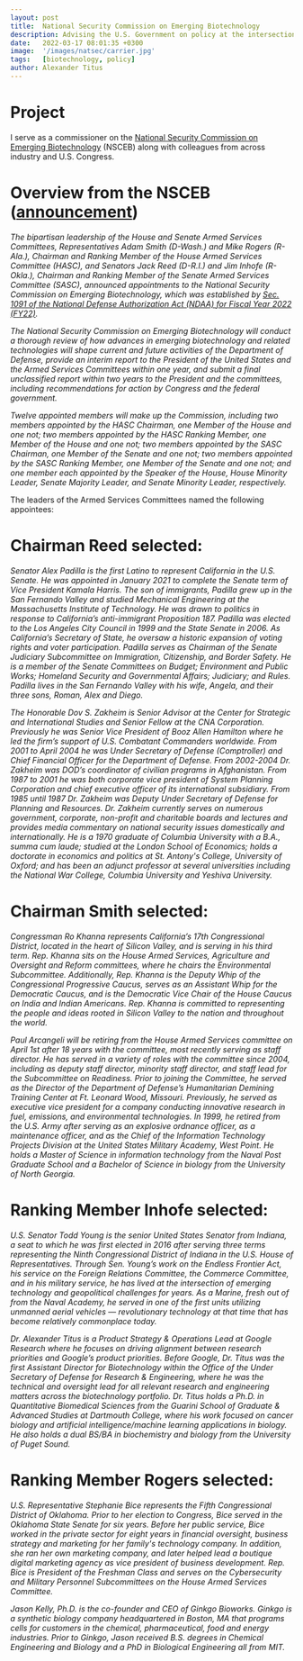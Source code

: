 ```yaml
---
layout: post
title:  National Security Commission on Emerging Biotechnology
description: Advising the U.S. Government on policy at the intersection of biotechnology + national security. 
date:   2022-03-17 08:01:35 +0300
image:  '/images/natsec/carrier.jpg'
tags:   [biotechnology, policy]
author: Alexander Titus
---
```


# Project
I serve as a commissioner on the <a href="https://www.armed-services.senate.gov/press-releases/armed-services-committees-leadership-announces-selections-for-national-security-commission-on-emerging-biotechnology" target="_blank">National Security Commission on Emerging Biotechnology</a> (NSCEB) along with colleagues from across industry and U.S. Congress.

# Overview from the NSCEB (<a href="https://www.armed-services.senate.gov/press-releases/armed-services-committees-leadership-announces-selections-for-national-security-commission-on-emerging-biotechnology" target="_blank">announcement</a>)
<em>The bipartisan leadership of the House and Senate Armed Services Committees, Representatives Adam Smith (D-Wash.) and Mike Rogers (R-Ala.), Chairman and Ranking Member of the House Armed Services Committee (HASC), and Senators Jack Reed (D-R.I.) and Jim Inhofe (R-Okla.), Chairman and Ranking Member of the Senate Armed Services Committee (SASC), announced appointments to the National Security Commission on Emerging Biotechnology, which was established by <a href="https://www.congress.gov/bill/117th-congress/senate-bill/1605/text" target="_blank">Sec. 1091 of the National Defense Authorization Act (NDAA) for Fiscal Year 2022 (FY22)</a>.</em>

<em>The National Security Commission on Emerging Biotechnology will conduct a thorough review of how advances in emerging biotechnology and related technologies will shape current and future activities of the Department of Defense, provide an interim report to the President of the United States and the Armed Services Committees within one year, and submit a final unclassified report within two years to the President and the committees, including recommendations for action by Congress and the federal government.</em>

<em>Twelve appointed members will make up the Commission, including two members appointed by the HASC Chairman, one Member of the House and one not; two members appointed by the HASC Ranking Member, one Member of the House and one not; two members appointed by the SASC Chairman, one Member of the Senate and one not; two members appointed by the SASC Ranking Member, one Member of the Senate and one not; and one member each appointed by the Speaker of the House, House Minority Leader, Senate Majority Leader, and Senate Minority Leader, respectively.</em>

The leaders of the Armed Services Committees named the following appointees:

# Chairman Reed selected:

<em>Senator Alex Padilla is the first Latino to represent California in the U.S. Senate. He was appointed in January 2021 to complete the Senate term of Vice President Kamala Harris. The son of immigrants, Padilla grew up in the San Fernando Valley and studied Mechanical Engineering at the Massachusetts Institute of Technology. He was drawn to politics in response to California’s anti-immigrant Proposition 187. Padilla was elected to the Los Angeles City Council in 1999 and the State Senate in 2006. As California’s Secretary of State, he oversaw a historic expansion of voting rights and voter participation. Padilla serves as Chairman of the Senate Judiciary Subcommittee on Immigration, Citizenship, and Border Safety. He is a member of the Senate Committees on Budget; Environment and Public Works; Homeland Security and Governmental Affairs; Judiciary; and Rules. Padilla lives in the San Fernando Valley with his wife, Angela, and their three sons, Roman, Alex and Diego.</em>

<em>The Honorable Dov S. Zakheim is Senior Advisor at the Center for Strategic and International Studies and Senior Fellow at the CNA Corporation. Previously he was Senior Vice President of Booz Allen Hamilton where he led the firm’s support of U.S. Combatant Commanders worldwide. From 2001 to April 2004 he was Under Secretary of Defense (Comptroller) and Chief Financial Officer for the Department of Defense. From 2002-2004 Dr. Zakheim was DOD’s coordinator of civilian programs in Afghanistan. From 1987 to 2001 he was both corporate vice president of System Planning Corporation and chief executive officer of its international subsidiary. From 1985 until 1987 Dr. Zakheim was Deputy Under Secretary of Defense for Planning and Resources. Dr. Zakheim currently serves on numerous government, corporate, non-profit and charitable boards and lectures and provides media commentary on national security issues domestically and internationally. He is a 1970 graduate of Columbia University with a B.A., summa cum laude; studied at the London School of Economics; holds a doctorate in economics and politics at St. Antony's College, University of Oxford; and has been an adjunct professor at several universities including the National War College, Columbia University and Yeshiva University.</em>

# Chairman Smith selected:

<em>Congressman Ro Khanna represents California’s 17th Congressional District, located in the heart of Silicon Valley, and is serving in his third term. Rep. Khanna sits on the House Armed Services, Agriculture and Oversight and Reform committees, where he chairs the Environmental Subcommittee. Additionally, Rep. Khanna is the Deputy Whip of the Congressional Progressive Caucus, serves as an Assistant Whip for the Democratic Caucus, and is the Democratic Vice Chair of the House Caucus on India and Indian Americans. Rep. Khanna is committed to representing the people and ideas rooted in Silicon Valley to the nation and throughout the world.</em>

<em>Paul Arcangeli will be retiring from the House Armed Services committee on April 1st after 18 years with the committee, most recently serving as staff director. He has served in a variety of roles with the committee since 2004, including as deputy staff director, minority staff director, and staff lead for the Subcommittee on Readiness. Prior to joining the Committee, he served as the Director of the Department of Defense’s Humanitarian Demining Training Center at Ft. Leonard Wood, Missouri. Previously, he served as executive vice president for a company conducting innovative research in fuel, emissions, and environmental technologies. In 1999, he retired from the U.S. Army after serving as an explosive ordnance officer, as a maintenance officer, and as the Chief of the Information Technology Projects Division at the United States Military Academy, West Point. He holds a Master of Science in information technology from the Naval Post Graduate School and a Bachelor of Science in biology from the University of North Georgia.</em>

# Ranking Member Inhofe selected:

<em>U.S. Senator Todd Young is the senior United States Senator from Indiana, a seat to which he was first elected in 2016 after serving three terms representing the Ninth Congressional District of Indiana in the U.S. House of Representatives. Through Sen. Young’s work on the Endless Frontier Act, his service on the Foreign Relations Committee, the Commerce Committee, and in his military service, he has lived at the intersection of emerging technology and geopolitical challenges for years. As a Marine, fresh out of from the Naval Academy, he served in one of the first units utilizing unmanned aerial vehicles — revolutionary technology at that time that has become relatively commonplace today.</em>

<em>Dr. Alexander Titus is a Product Strategy & Operations Lead at Google Research where he focuses on driving alignment between research priorities and Google’s product priorities. Before Google, Dr. Titus was the first Assistant Director for Biotechnology within the Office of the Under Secretary of Defense for Research & Engineering, where he was the technical and oversight lead for all relevant research and engineering matters across the biotechnology portfolio. Dr. Titus holds a Ph.D. in Quantitative Biomedical Sciences from the Guarini School of Graduate & Advanced Studies at Dartmouth College, where his work focused on cancer biology and artificial intelligence/machine learning applications in biology. He also holds a dual BS/BA in biochemistry and biology from the University of Puget Sound.</em>

# Ranking Member Rogers selected:

<em>U.S. Representative Stephanie Bice represents the Fifth Congressional District of Oklahoma. Prior to her election to Congress, Bice served in the Oklahoma State Senate for six years. Before her public service, Bice worked in the private sector for eight years in financial oversight, business strategy and marketing for her family's technology company. In addition, she ran her own marketing company, and later helped lead a boutique digital marketing agency as vice president of business development. Rep. Bice is President of the Freshman Class and serves on the Cybersecurity and Military Personnel Subcommittees on the House Armed Services Committee.</em>

<em>Jason Kelly, Ph.D. is the co-founder and CEO of Ginkgo Bioworks. Ginkgo is a synthetic biology company headquartered in Boston, MA that programs cells for customers in the chemical, pharmaceutical, food and energy industries. Prior to Ginkgo, Jason received B.S. degrees in Chemical Engineering and Biology and a PhD in Biological Engineering all from MIT.</em>
